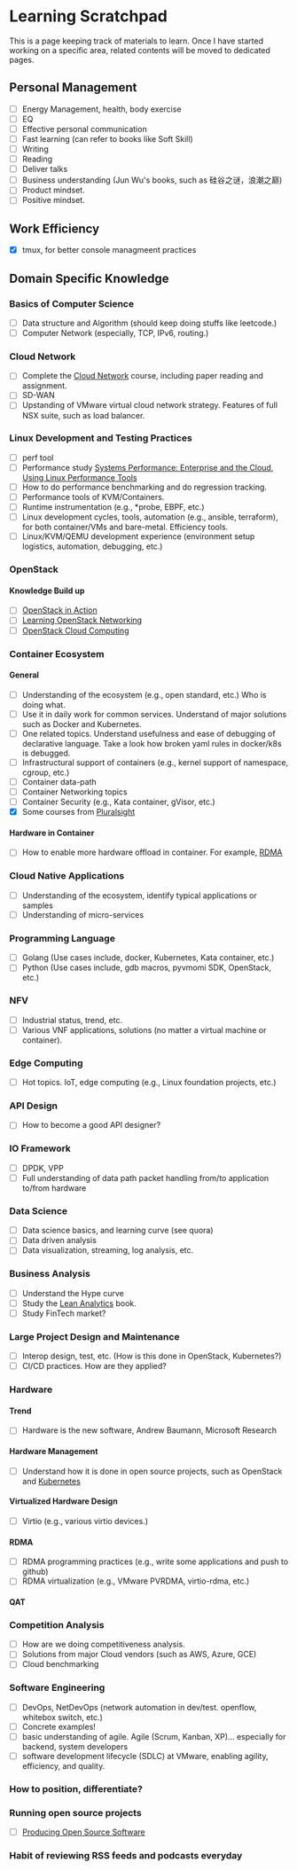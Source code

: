 # Learning Scratchpad

This is a page keeping track of materials to learn. Once I have started working on a specific area, related contents will be moved to dedicated pages.

## Personal Management
- [ ] Energy Management, health, body exercise
- [ ] EQ
- [ ] Effective personal communication
- [ ] Fast learning (can refer to books like Soft Skill)
- [ ] Writing
- [ ] Reading
- [ ] Deliver talks
- [ ] Business understanding (Jun Wu's books, such as 硅谷之谜，浪潮之巅)
- [ ] Product mindset.
- [ ] Positive mindset.

## Work Efficiency
- [X] tmux, for better console managmeent practices

## Domain Specific Knowledge
### Basics of Computer Science
- [ ] Data structure and Algorithm (should keep doing stuffs like leetcode.)
- [ ] Computer Network (especially, TCP, IPv6, routing.)

### Cloud Network
- [ ] Complete the [Cloud Network](https://www.coursera.org/learn/cloud-networking/) course, including paper reading and assignment.
- [ ] SD-WAN
- [ ] Upstanding of VMware virtual cloud network strategy. Features of full NSX suite, such as load balancer.

### Linux Development and Testing Practices
- [ ] perf tool
- [ ] Performance study [Systems Performance: Enterprise and the Cloud](https://www.safaribooksonline.com/library/view/systems-performance-enterprise/9780133390124/), [Using Linux Performance Tools
](https://www.safaribooksonline.com/videos/using-linux-performance/9781491996713)
- [ ] How to do performance benchmarking and do regression tracking.
- [ ] Performance tools of KVM/Containers.
- [ ] Runtime instrumentation (e.g., \*probe, EBPF, etc.)
- [ ] Linux development cycles, tools, automation (e.g., ansible, terraform), for both container/VMs and bare-metal. Efficiency tools.
- [ ] Linux/KVM/QEMU development experience (environment setup logistics, automation, debugging, etc.)

### OpenStack
#### Knowledge Build up
- [ ] [OpenStack in Action](https://www.safaribooksonline.com/library/view/openstack-in-action/9781617292163/)
- [ ] [Learning OpenStack Networking](https://www.safaribooksonline.com/library/view/learning-openstack-networking/9781785287725/)
- [ ] [OpenStack Cloud Computing](https://www.safaribooksonline.com/library/view/openstack-cloud-computing/9781788398763/)

### Container Ecosystem
#### General
- [ ] Understanding of the ecosystem (e.g., open standard, etc.) Who is doing what.
- [ ] Use it in daily work for common services. Understand of major solutions such as Docker and Kubernetes.
- [ ] One related topics. Understand usefulness and ease of debugging of declarative language. Take a look how broken yaml rules in docker/k8s is debugged.
- [ ] Infrastructural support of containers (e.g., kernel support of namespace, cgroup, etc.)
- [ ] Container data-path
- [ ] Container Networking topics
- [ ] Container Security (e.g., Kata container, gVisor, etc.)
- [X] Some courses from [Pluralsight](https://app.pluralsight.com/profile/author/nigel-poulton)
#### Hardware in Container
- [ ] How to enable more hardware offload in container. For example, [RDMA](http://blog.infinibandta.org/2018/05/31/latest-infiniband-and-roce-developments-a-major-focus-at-the-openfabrics-alliance-workshop-2018/)

### Cloud Native Applications
- [ ] Understanding of the ecosystem, identify typical applications or samples
- [ ] Understanding of micro-services

### Programming Language
- [ ] Golang (Use cases include, docker, Kubernetes, Kata container, etc.)
- [ ] Python (Use cases include, gdb macros, pyvmomi SDK, OpenStack, etc.)

### NFV
- [ ] Industrial status, trend, etc.
- [ ] Various VNF applications, solutions (no matter a virtual machine or container).

### Edge Computing
- [ ] Hot topics. IoT, edge computing (e.g., Linux foundation projects, etc.)

### API Design
- [ ] How to become a good API designer?

### IO Framework
- [ ] DPDK, VPP
- [ ] Full understanding of data path packet handling from/to application to/from hardware

### Data Science
- [ ] Data science basics, and learning curve (see quora)
- [ ] Data driven analysis
- [ ] Data visualization, streaming, log analysis, etc.

### Business Analysis
- [ ] Understand the Hype curve
- [ ] Study the [Lean Analytics](https://www.amazon.com/Lean-Analytics-Better-Startup-Faster/dp/1449335675/ref=asap_bc?ie=UTF8) book.
- [ ] Study FinTech market?

### Large Project Design and Maintenance
- [ ] Interop design, test, etc. (How is this done in OpenStack, Kubernetes?)
- [ ] CI/CD practices. How are they applied?

### Hardware
#### Trend
- [ ] Hardware is the new software, Andrew Baumann, Microsoft Research
#### Hardware Management
- [ ] Understand how it is done in open source projects, such as OpenStack and [Kubernetes](https://kubernetes.io/blog/2017/09/introducing-resource-management-working/)
#### Virtualized Hardware Design
- [ ] Virtio (e.g., various virtio devices.)
#### RDMA
- [ ] RDMA programming practices (e.g., write some applications and push to github)
- [ ] RDMA virtualization (e.g., VMware PVRDMA, virtio-rdma, etc.)
#### QAT

### Competition Analysis
- [ ] How are we doing competitiveness analysis.
- [ ] Solutions from major Cloud vendors (such as AWS, Azure, GCE)
- [ ] Cloud benchmarking

### Software Engineering
- [ ] DevOps, NetDevOps (network automation in dev/test. openflow, whitebox switch, etc.)
- [ ] Concrete examples!
- [ ] basic understanding of agile. Agile (Scrum, Kanban, XP)... especially for backend, system developers
- [ ] software development lifecycle (SDLC) at VMware, enabling agility, efficiency, and quality.

### How to position, differentiate?

### Running open source projects
- [ ] [Producing Open Source Software](https://producingoss.com/)

### Habit of reviewing RSS feeds and podcasts everyday

